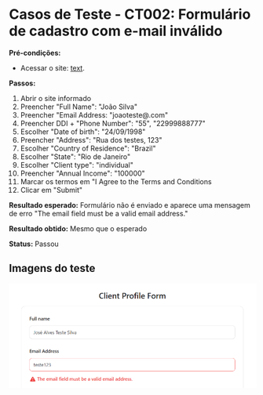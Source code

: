 # Casos de Teste - CT002: Formulário de cadastro com e-mail inválido


**Pré-condições:**
- Acessar o site: [text](https://qa-training.sbx.devsquad.app/).

**Passos:**
1. Abrir o site informado
2. Preencher "Full Name": "João Silva"
3. Preencher "Email Address: "joaoteste@.com"  
4. Preencher DDI + "Phone Number": "55", "22999888777"
5. Escolher "Date of birth": "24/09/1998"
6. Preencher "Address": "Rua dos testes, 123"
7. Escolher "Country of Residence": "Brazil"
8. Escolher "State": "Rio de Janeiro"
9. Escolher "Client type": "individual"
10. Preencher "Annual Income": "100000"
11. Marcar os termos em "I Agree to the Terms and Conditions
12. Clicar em "Submit"

**Resultado esperado:** Formulário não é enviado e aparece uma mensagem de erro "The email field must be a valid email address."

**Resultado obtido:** Mesmo que o esperado

**Status:** Passou

## Imagens do teste
![CT](../Imagens/email-invalido.png)
